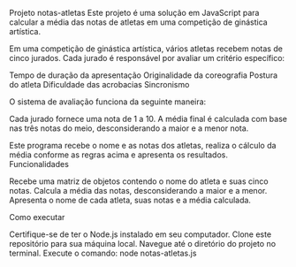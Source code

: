 Projeto notas-atletas
Este projeto é uma solução em JavaScript para calcular a média das notas de atletas em uma competição de ginástica artística.

Em uma competição de ginástica artística, vários atletas recebem notas de cinco jurados. Cada jurado é responsável por avaliar um critério específico:

Tempo de duração da apresentação
Originalidade da coreografia
Postura do atleta
Dificuldade das acrobacias
Sincronismo

O sistema de avaliação funciona da seguinte maneira:

Cada jurado fornece uma nota de 1 a 10.
A média final é calculada com base nas três notas do meio, desconsiderando a maior e a menor nota.

Este programa recebe o nome e as notas dos atletas, realiza o cálculo da média conforme as regras acima e apresenta os resultados.
Funcionalidades

Recebe uma matriz de objetos contendo o nome do atleta e suas cinco notas.
Calcula a média das notas, desconsiderando a maior e a menor.
Apresenta o nome de cada atleta, suas notas e a média calculada.

Como executar

Certifique-se de ter o Node.js instalado em seu computador.
Clone este repositório para sua máquina local.
Navegue até o diretório do projeto no terminal.
Execute o comando: node notas-atletas.js
